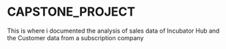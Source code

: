 # CAPSTONE_PROJECT
This is where i documented the analysis of sales data of Incubator Hub and the Customer data from a subscription company
